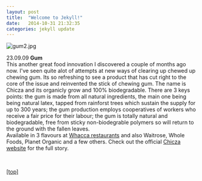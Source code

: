 ```yaml
---
layout: post
title:  "Welcome to Jekyll!"
date:   2014-10-31 21:32:35
categories: jekyll update
---
```

<p><p>


<img src="jpg/gum2.jpg" alt="gum2.jpg" />

<p>23.09.09 <strong>Gum</strong>
<br>This another great food innovation I discovered a couple of months ago now.  I've seen quite alot of attempts at new ways of clearing up chewed up chewing gum.  Its so refreshing to see a product that has cut right to the core of the issue and reinvented the stick of chewing gum.  The name is Chicza and its organicly grow and 100% biodegradable.  There are 3 keys points: the gum is made from all natural ingredients, the main one being being natural latex, tapped from rainforst trees which sustain the supply for up to 300 years; the gum production employs cooperatives of workers who receive a fair price for their labour; the gum is totally natural and biodegradable, free from sticky non-biodegrable polymers so will return to the ground with the fallen leaves.
<br>Available in 3 flavours at <a class="light-grey-link" href="http://www.foodepedia.co.uk/restaurant-news/2009/apr/Wahaca%20_introduces_%20first_biodegradable_chewing_gum.htm" target="self">Whacca restaurants</a> and also Waitrose, Whole Foods, Planet Organic and a few others.  Check out the official <a class="light-grey-link" href="http://chicza.com/index.html" target="self">Chicza website</a> for the full story.</p>
</p>

<br>
<p><a href="index.html">[top]</a><p>
<br><br>
